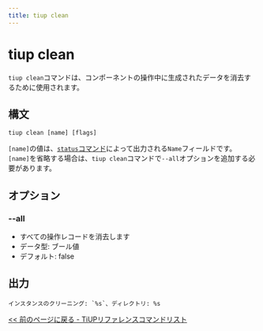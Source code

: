 ```yaml
---
title: tiup clean
---
```


# tiup clean

`tiup clean`コマンドは、コンポーネントの操作中に生成されたデータを消去するために使用されます。

## 構文

```shell
tiup clean [name] [flags]
```

`[name]`の値は、[`status`コマンド](/tiup/tiup-command-status.md)によって出力される`Name`フィールドです。`[name]`を省略する場合は、`tiup clean`コマンドで`--all`オプションを追加する必要があります。

## オプション

### --all

- すべての操作レコードを消去します
- データ型: ブール値
- デフォルト: false

## 出力

```
インスタンスのクリーニング: `%s`、ディレクトリ: %s
```

[<< 前のページに戻る - TiUPリファレンスコマンドリスト](/tiup/tiup-reference.md#command-list)